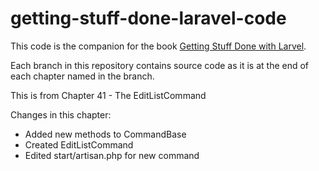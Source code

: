 getting-stuff-done-laravel-code
===============================

This code is the companion for the book [Getting Stuff Done with Larvel](https://leanpub.com/gettingstuffdonelaravel).

Each branch in this repository contains source code as it is at the end of each chapter named in the branch.

This is from Chapter 41 - The EditListCommand

Changes in this chapter:

* Added new methods to CommandBase
* Created EditListCommand
* Edited start/artisan.php for new command
